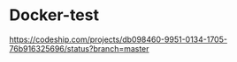 # Docker-test
https://codeship.com/projects/db098460-9951-0134-1705-76b916325696/status?branch=master
